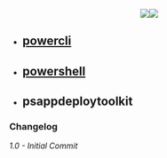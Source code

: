 <p align="center"><img src="http://ithinkvirtual.com/wp-content/uploads/2018/03/powercli.png"><img src="http://ithinkvirtual.com/wp-content/uploads/2018/03/powershell.png"></p>


* ## [powercli](https://github.com/virtualex-itv/itv-lib/tree/master/powershell/powercli)
* ## [powershell](https://github.com/virtualex-itv/itv-lib/tree/master/powershell/powershell)
* ## psappdeploytoolkit


### Changelog

*1.0 - Initial Commit*
